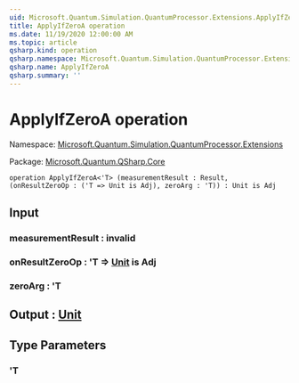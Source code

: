 ```yaml
---
uid: Microsoft.Quantum.Simulation.QuantumProcessor.Extensions.ApplyIfZeroA
title: ApplyIfZeroA operation
ms.date: 11/19/2020 12:00:00 AM
ms.topic: article
qsharp.kind: operation
qsharp.namespace: Microsoft.Quantum.Simulation.QuantumProcessor.Extensions
qsharp.name: ApplyIfZeroA
qsharp.summary: ''
---
```


# ApplyIfZeroA operation

Namespace: [Microsoft.Quantum.Simulation.QuantumProcessor.Extensions](xref:Microsoft.Quantum.Simulation.QuantumProcessor.Extensions)

Package: [Microsoft.Quantum.QSharp.Core](https://nuget.org/packages/Microsoft.Quantum.QSharp.Core)




```qsharp
operation ApplyIfZeroA<'T> (measurementResult : Result, (onResultZeroOp : ('T => Unit is Adj), zeroArg : 'T)) : Unit is Adj
```


## Input

### measurementResult : __invalid<Result>__




### onResultZeroOp : 'T => [Unit](xref:microsoft.quantum.lang-ref.unit)  is Adj




### zeroArg : 'T





## Output : [Unit](xref:microsoft.quantum.lang-ref.unit)



## Type Parameters

### 'T

